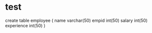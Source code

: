 # test

create table employee
(
   name varchar(50)
   empid int(50)
   salary int(50)
   experience int(50)
)
